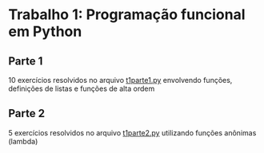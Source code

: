 # Trabalho 1: Programação funcional em Python

## Parte 1
10 exercícios resolvidos no arquivo [t1parte1.py](t1parte1.py) envolvendo funções, definições de listas e funções de alta ordem

## Parte 2
5 exercícios resolvidos no arquivo [t1parte2.py](t1parte2.py) utilizando funções anônimas (lambda)
